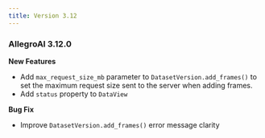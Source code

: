 ```yaml
---
title: Version 3.12
---
```


### AllegroAI 3.12.0

**New Features** 
* Add `max_request_size_mb` parameter to `DatasetVersion.add_frames()` to set the maximum request size sent to the 
server when adding frames.
* Add `status` property to `DataView` 

**Bug Fix** 
* Improve `DatasetVersion.add_frames()` error message clarity
